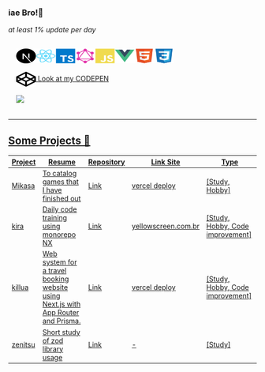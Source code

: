 ### iae Bro!🌴
_at least 1% update per day_

<div style="padding: 16px;">
<div style="display: flex; flex-direction: row;">
  <img align="center" alt="italobarrosme-NEXTJS" height="30" width="40" src="https://raw.githubusercontent.com/devicons/devicon/master/icons/nextjs/nextjs-original.svg">
  <img align="center" alt="italobarrosme-React" height="30" width="40" src="https://raw.githubusercontent.com/devicons/devicon/master/icons/react/react-original.svg">
  <img align="center" alt="italobarrosme-Ts" height="30" width="40" src="https://raw.githubusercontent.com/devicons/devicon/master/icons/typescript/typescript-plain.svg">
  <img align="center" alt="italobarrosme-Graphql" height="30" width="40" src="https://raw.githubusercontent.com/devicons/devicon/master/icons/graphql/graphql-plain.svg">
  <img align="center" alt="italobarrosme-Js" height="30" width="40" src="https://raw.githubusercontent.com/devicons/devicon/master/icons/javascript/javascript-plain.svg">
  <img align="center" alt="italobarrosme-Vuejs" height="30" width="40" src="https://raw.githubusercontent.com/devicons/devicon/master/icons/vuejs/vuejs-original.svg">
  <img align="center" alt="italobarrosme-HTML" height="30" width="40" src="https://raw.githubusercontent.com/devicons/devicon/master/icons/html5/html5-original.svg">
  <img align="center" alt="italobarrosme-CSS" height="30" width="40" src="https://raw.githubusercontent.com/devicons/devicon/master/icons/css3/css3-original.svg">
</div><br>

<div> <span><img align="center" alt="italobarrosme-CSS" height="30" width="40" src="https://raw.githubusercontent.com/devicons/devicon/master/icons/codepen/codepen-plain.svg"></span><a href="https://codepen.io/italobarrosmepen" target="_blank"> Look at my CODEPEN</div><br>




 <div>
  <a href="https://github.com/italobarrosme">
<!--   <img height="180em" src="https://github-readme-stats.vercel.app/api?username=italobarrosme&show_icons=true&theme=dracula&include_all_commits=true&count_private=true"/> -->
  <img height="180em" src="https://github-readme-stats.vercel.app/api/top-langs/?username=italobarrosme&layout=compact&langs_count=4&theme=jolly"/>
</div>
</div>
  
  __________________________________________________________________________________________________________________________________________________
  

  
## Some Projects 🚧
  | Project | Resume | Repository | Link Site | Type | 
  | ------- | --------- | ---------- | ---- | ---- |
  | Mikasa | To catalog games that I have finished out | [Link](https://github.com/italobarrosme/mikasa) | [vercel deploy](https://mikasa-silk.vercel.app/)  | [Study, Hobby] |
  | kira | Daily code training using monorepo NX | [Link](https://github.com/italobarrosme/kira) | [yellowscreen.com.br](https://yellowscreen.com.br/) | [Study, Hobby, Code improvement] |
  | killua | Web system for a travel booking website using Next.js with App Router and Prisma. | [Link](https://github.com/italobarrosme/killua) | [vercel deploy](https://killua-beta.vercel.app/) | [Study, Hobby, Code improvement] |
  | zenitsu | Short study of zod library usage | [Link](https://github.com/italobarrosme/zenitsu) | - | [Study] |
